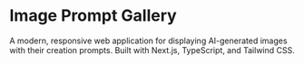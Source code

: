 # Image Prompt Gallery

A modern, responsive web application for displaying AI-generated images with their creation prompts. Built with Next.js, TypeScript, and Tailwind CSS.
 
